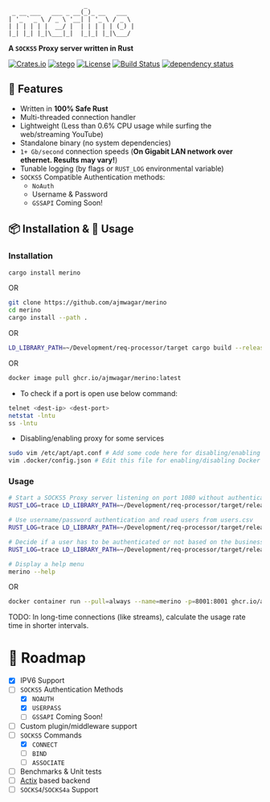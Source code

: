 ```
                     _
 _ __ ___   ___ _ __(_)_ __   ___
| '_ ` _ \ / _ \ '__| | '_ \ / _ \
| | | | | |  __/ |  | | | | | (_) |
|_| |_| |_|\___|_|  |_|_| |_|\___/
```

**A `SOCKS5` Proxy server written in Rust**

[![Crates.io](https://img.shields.io/crates/v/merino.svg)](https://crates.io/crates/merino)
[![stego](https://docs.rs/merino/badge.svg)](https://docs.rs/merino)
[![License](https://img.shields.io/crates/l/pbr.svg)](https://github.com/ajmwagar/merino/blob/master/LICENSE.md)
[![Build Status](https://travis-ci.org/ajmwagar/merino.svg?branch=master)](https://travis-ci.org/ajmwagar/merino)
[![dependency status](https://deps.rs/repo/github/ajmwagar/merino/status.svg)](https://deps.rs/repo/github/ajmwagar/merino)

## 🎁 Features

- Written in **100% Safe Rust**
- Multi-threaded connection handler
- Lightweight (Less than 0.6% CPU usage while surfing the web/streaming YouTube)
- Standalone binary (no system dependencies)
- `1+ Gb/second` connection speeds (**On Gigabit LAN network over ethernet. Results may vary!**)
- Tunable logging (by flags or `RUST_LOG` environmental variable)
- `SOCKS5` Compatible Authentication methods:
  - `NoAuth`
  - Username & Password
  - `GSSAPI` Coming Soon!

## 📦 Installation & 🏃 Usage

### Installation

```bash
cargo install merino
```

OR

```bash
git clone https://github.com/ajmwagar/merino
cd merino
cargo install --path .
```

OR

```bash
LD_LIBRARY_PATH=~/Development/req-processor/target cargo build --release
```

OR

```bash
docker image pull ghcr.io/ajmwagar/merino:latest
```

- To check if a port is open use below command:
```bash
telnet <dest-ip> <dest-port>
netstat -lntu
ss -lntu
```
- Disabling/enabling proxy for some services
```bash
sudo vim /etc/apt/apt.conf # Add some code here for disabling/enabling Apt proxy
vim .docker/config.json # Edit this file for enabling/disabling Docker proxy
```

### Usage

```bash
# Start a SOCKS5 Proxy server listening on port 1080 without authentication
RUST_LOG=trace LD_LIBRARY_PATH=~/Development/req-processor/target/release ./target/release/merino --auth-type no-auth

# Use username/password authentication and read users from users.csv
RUST_LOG=trace LD_LIBRARY_PATH=~/Development/req-processor/target/release ./target/release/merino --users users.csv --allow-insecure

# Decide if a user has to be authenticated or not based on the business logic:
RUST_LOG=trace LD_LIBRARY_PATH=~/Development/req-processor/target/release ./target/release/merino --auth-type smart-auth

# Display a help menu
merino --help
```

OR

```bash
docker container run --pull=always --name=merino -p=8001:8001 ghcr.io/ajmwagar/merino:latest --no-auth --port=8001
```

TODO: In long-time connections (like streams), calculate the usage rate time in shorter intervals.

# 🚥 Roadmap

- [x] IPV6 Support
- [ ] `SOCKS5` Authentication Methods
  - [x] `NOAUTH`
  - [x] `USERPASS`
  - [ ] `GSSAPI` Coming Soon!
- [ ] Custom plugin/middleware support
- [ ] `SOCKS5` Commands
  - [x] `CONNECT`
  - [ ] `BIND`
  - [ ] `ASSOCIATE`
- [ ] Benchmarks & Unit tests
- [ ] [Actix](https://github.com/actix-rs/actix) based backend
- [ ] `SOCKS4`/`SOCKS4a` Support
